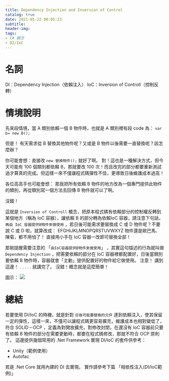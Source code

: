 ```yaml
---
title: Dependency Injection and Inversion of Control
catalog: true
date: 2021-05-22 00:05:23
subtitle:
header-img:
tags: 
- C# 觀念
- DI/IoC
---
```

# 名詞
DI：Dependency Injection（依賴注入）
IoC：Inversion of Controll（控制反轉）

# 情境說明
先來段情境，當 A 類別依賴一個 B 物件時，也就是 A 類別裡有段 code 為：
`var b= new B();`

但是！
有天需求從 B 替換其他物件呢？又或是 B 物件以後需要一直替換呢？該怎麼辦？

你可能會想：直接改 `new 替換物件();` 就好了啊。
對！這也是一種解決方式，但今天可能有 100 個類別都依賴 B，那就要改 100 次！而且改完的部分都要重新測試過才算真的完成。但這樣一來不僅讓程式碼彈性不佳，更導致日後維護成本過高！

各位高高手也可能會想：
那我把所有依賴 B 物件的地方改為一個專門提供此物件的類別，再從類別寫一個方法去回傳 B 物件就可以了啊。

沒錯！

這就是 `Inversion of Controll` 概念，把原本程式碼有依賴部分的控制權反轉到某個地方（稱為 IoC 容器），讓依賴 B 的部分轉為依賴IoC 容器，請注意下句話，`再由 IoC 容器提供B物件來做使用` ，若日後可能需求要替換成 C 或 D 物件呢？不要說 C 或 D 啦，就算改成：
EFGHIJKLMNOPQRSTUVWXYZ 物件還是歐巴馬、陳菊，都不用怕了！
直接用小手在 IoC 容器一改即可替換全部！

那剛提醒需要注意的 「`由IoC容器提供B物件來做使用`」 ，其實這句描述的行為就叫做 `Dependency Injection` ，把需要依賴的部分在 IoC 容器裡都配置好，日後當類別要依賴 B 物件時，容器就會「主動」提供配置好的物件給它做使用。
注意！
講到這邊！
.
.
.
.
.
就講完了。
沒錯！概念就是這麼簡單！

圖示：
![](https://i.imgur.com/IArEaVK.png)



# 總結
若要使用 DI/IoC 的時機，就是針對 `日後可能要替換的元件` 達到依賴注入，使其保留一定的彈性，這樣一來，不僅可以讓程式碼更容易擴充，維護成本也相對變低了，符合 SOLID－OCP ，定義為對開放擴充，對修改封閉，在還沒有 IoC 容器前只要有依賴 B 物件的部分在需要更動時，都要在程式碼修改，那就不符合 OCP 原則了。
這邊提供幾個常用的 .Net Framework 實現 DI/IoC 的套件供參考：
* Unity（範例使用）
* Autofac

若是 .Net Core 就用內建的 DI 去實現。
實作請參考下篇 「相依性注入(DI/IoC範例)」
